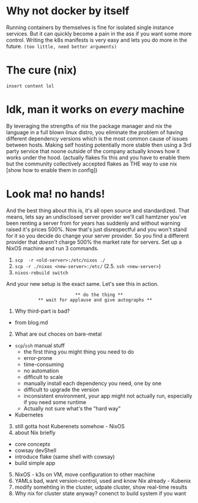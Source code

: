 # Why not docker by itself 
Running containers by themselves is fine for isolated single instance
services. But it can quickly become a pain in the ass if you want some
more control. Writing the k8s manifests is very easy and lets you do
more in the future. `(too little, need better arguments)`

# The cure (nix)
`insert content lol`

# Idk, man it works on *every* machine
By leveraging the strengths of nix the package manager and nix the language
in a full blown linux distro, you eliminate the problem of having different
dependency versions which is the most common cause of issues between hosts.
Making self hosting potentially more stable then using a 3rd party service that
noone outside of the company actually knows how it works under the hood.
(actually flakes fix this and you have to enable them but the community collectively
accepted flakes as THE way to use nix [show how to enable them in config])

# Look ma! no hands! 
And the best thing about this is, it's all open source and standardized. That means,
lets say an undisclosed server provider we'll call hamtzner you've been renting a server
from for years has suddenly and without warning raised it's prices 500%. Now that's
just disrespectful and you won't stand for it so you decide do change your server provider.
So you find a different provider that *doesn't* charge 500% the market rate for servers.
Set up a NixOS machine and run 3 commands.

  1. `scp  -r <old-server>:/etc/nixos ./`
  2. `scp -r ./nixos <new-server>:/etc/`
  (2.5. `ssh <new-server>`)
  3. `nixos-rebuild switch`

And your new setup is the exact same. Let's see this in action.

                              ** do the thing **
                ** wait for applause and give autographs ** 

1. Why third-part is bad?
  - from blog.md
2. What are out choces on bare-metal
  - `scp`/`ssh` manual stuff
    - the first thing you might thing you need to do
    - error-prone
    - time-consuming 
    - no automation
    - difficult to scale
    - manually install each dependency you need, one by one 
    - difficult to upgrade the version
    - inconsistent environment, your app might not actually run, especially if you need some runtime
    - Actually not sure what's the "hard way"
  - Kubernetes

3. still gotta host Kuberenets somehow - NixOS
4. about Nix briefly
  - core concepts
  - cowsay devShell
  - introduce flake (same shell with cowsay)
  - build simple app
5. NixOS - k3s on VM, move configuration to other machine
6. YAMLs bad, want version-control, used and know Nix already - Kubenix
7. modify somehting in the cluster, udpate cluster, show real-time results
8. Why nix for cluster state anyway? conenct to build system if you want

